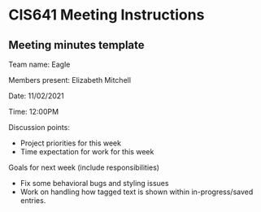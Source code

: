 # CIS641 Meeting Instructions

## Meeting minutes template

Team name: Eagle

Members present: Elizabeth Mitchell

Date: 11/02/2021

Time: 12:00PM

Discussion points: 

* Project priorities for this week
* Time expectation for work for this week

Goals for next week (include responsibilities)

* Fix some behavioral bugs and styling issues
* Work on handling how tagged text is shown within in-progress/saved entries.


